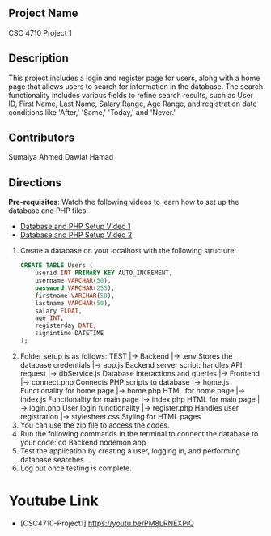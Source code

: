 ## Project Name
CSC 4710 Project 1

## Description
This project includes a login and register page for users, along with a home page that allows users to search for information in the database. The search functionality includes various fields to refine search results, such as User ID, First Name, Last Name, Salary Range, Age Range, and registration date conditions like 'After,' 'Same,' 'Today,' and 'Never.'

## Contributors 
Sumaiya Ahmed
Dawlat Hamad

## Directions
**Pre-requisites**: Watch the following videos to learn how to set up the database and PHP files:
- [Database and PHP Setup Video 1](https://www.youtube.com/watch?v=vrj9AohVhPA&list=LL&index=2)
- [Database and PHP Setup Video 2](https://www.youtube.com/watch?v=rHs0b2MaNpg&list=LL&index=1)

1. Create a database on your localhost with the following structure:
   ```sql
   CREATE TABLE Users (
       userid INT PRIMARY KEY AUTO_INCREMENT,
       username VARCHAR(50),
       password VARCHAR(255),
       firstname VARCHAR(50),
       lastname VARCHAR(50),
       salary FLOAT,
       age INT,
       registerday DATE,
       signintime DATETIME
   );   
2. Folder setup is as follows:
TEST 
|→ Backend 
    |→ .env 		Stores the database credentials 
    |→ app.js 		Backend server script: handles API request 
    |→ dbService.js 	Database interactions and queries
|→ Frontend 
    |→ connect.php 	Connects PHP scripts to database
    |→ home.js 		Functionality for home page
    |→ home.php 	HTML for home page
    |→ index.js 		Functionality for main page
    |→ index.php 	HTML for main page
    |→ login.php 	User login functionality 
    |→ register.php 	Handles user registration
    |→ stylesheet.css	Styling for HTML pages
3. You can use the zip file to access the codes.
4. Run the following commands in the terminal to connect the database to your code:
    cd Backend
    nodemon app
5. Test the application by creating a user, logging in, and performing database searches.
6. Log out once testing is complete.

# Youtube Link
- [CSC4710-Project1] https://youtu.be/PM8LRNEXPiQ

